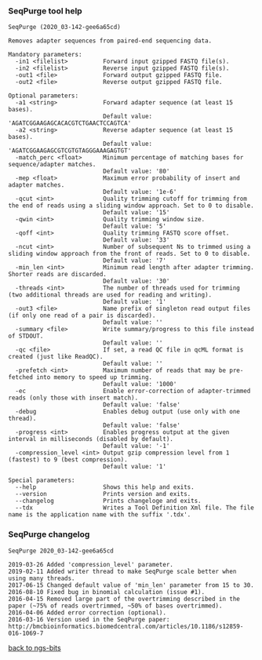 ### SeqPurge tool help
	SeqPurge (2020_03-142-gee6a65cd)
	
	Removes adapter sequences from paired-end sequencing data.
	
	Mandatory parameters:
	  -in1 <filelist>          Forward input gzipped FASTQ file(s).
	  -in2 <filelist>          Reverse input gzipped FASTQ file(s).
	  -out1 <file>             Forward output gzipped FASTQ file.
	  -out2 <file>             Reverse output gzipped FASTQ file.
	
	Optional parameters:
	  -a1 <string>             Forward adapter sequence (at least 15 bases).
	                           Default value: 'AGATCGGAAGAGCACACGTCTGAACTCCAGTCA'
	  -a2 <string>             Reverse adapter sequence (at least 15 bases).
	                           Default value: 'AGATCGGAAGAGCGTCGTGTAGGGAAAGAGTGT'
	  -match_perc <float>      Minimum percentage of matching bases for sequence/adapter matches.
	                           Default value: '80'
	  -mep <float>             Maximum error probability of insert and adapter matches.
	                           Default value: '1e-6'
	  -qcut <int>              Quality trimming cutoff for trimming from the end of reads using a sliding window approach. Set to 0 to disable.
	                           Default value: '15'
	  -qwin <int>              Quality trimming window size.
	                           Default value: '5'
	  -qoff <int>              Quality trimming FASTQ score offset.
	                           Default value: '33'
	  -ncut <int>              Number of subsequent Ns to trimmed using a sliding window approach from the front of reads. Set to 0 to disable.
	                           Default value: '7'
	  -min_len <int>           Minimum read length after adapter trimming. Shorter reads are discarded.
	                           Default value: '30'
	  -threads <int>           The number of threads used for trimming (two additional threads are used for reading and writing).
	                           Default value: '1'
	  -out3 <file>             Name prefix of singleton read output files (if only one read of a pair is discarded).
	                           Default value: ''
	  -summary <file>          Write summary/progress to this file instead of STDOUT.
	                           Default value: ''
	  -qc <file>               If set, a read QC file in qcML format is created (just like ReadQC).
	                           Default value: ''
	  -prefetch <int>          Maximum number of reads that may be pre-fetched into memory to speed up trimming.
	                           Default value: '1000'
	  -ec                      Enable error-correction of adapter-trimmed reads (only those with insert match).
	                           Default value: 'false'
	  -debug                   Enables debug output (use only with one thread).
	                           Default value: 'false'
	  -progress <int>          Enables progress output at the given interval in milliseconds (disabled by default).
	                           Default value: '-1'
	  -compression_level <int> Output gzip compression level from 1 (fastest) to 9 (best compression).
	                           Default value: '1'
	
	Special parameters:
	  --help                   Shows this help and exits.
	  --version                Prints version and exits.
	  --changelog              Prints changeloge and exits.
	  --tdx                    Writes a Tool Definition Xml file. The file name is the application name with the suffix '.tdx'.
	
### SeqPurge changelog
	SeqPurge 2020_03-142-gee6a65cd
	
	2019-03-26 Added 'compression_level' parameter.
	2019-02-11 Added writer thread to make SeqPurge scale better when using many threads.
	2017-06-15 Changed default value of 'min_len' parameter from 15 to 30.
	2016-08-10 Fixed bug in binomial calculation (issue #1).
	2016-04-15 Removed large part of the overtrimming described in the paper (~75% of reads overtrimmed, ~50% of bases overtrimmed).
	2016-04-06 Added error correction (optional).
	2016-03-16 Version used in the SeqPurge paper: http://bmcbioinformatics.biomedcentral.com/articles/10.1186/s12859-016-1069-7
[back to ngs-bits](https://github.com/imgag/ngs-bits)